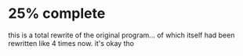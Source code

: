 # 25% complete

this is a total rewrite of the original program... of which itself had been rewritten like 4 times now. it's okay tho